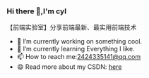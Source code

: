 ### Hi there 👋,I'm cyl
<div class="typing">【前端实验室】分享前端最新、最实用前端技术</div>

- 🔭 I’m currently working on something cool.
- 🌱 I’m currently learning Everything I like.
- 📫 How to reach me:2424335141@qq.com
- 😄 Read more about my CSDN: [here](https://blog.csdn.net/CYL_2021?type=blog)




